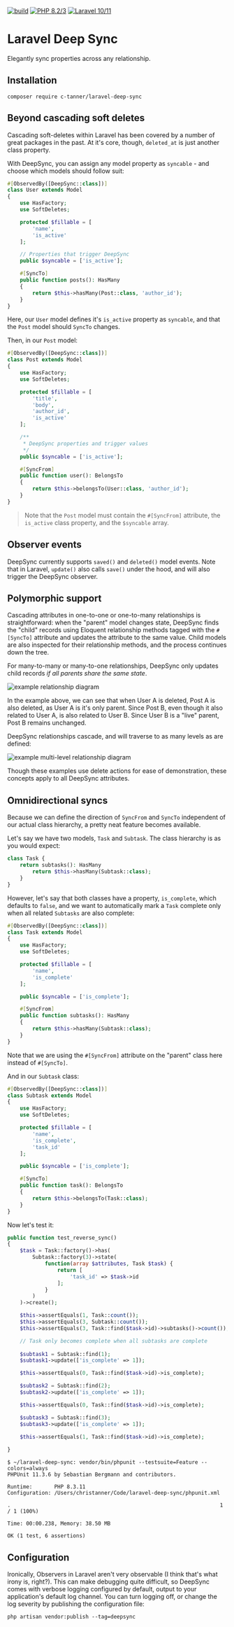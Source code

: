 [![build](https://github.com/c-tanner/laravel-deep-sync/actions/workflows/build.yml/badge.svg)](https://github.com/c-tanner/laravel-deep-sync/actions/workflows/build.yml) 
[![PHP 8.2/3](https://github.com/c-tanner/laravel-deep-sync/actions/workflows/php-compatibility.yml/badge.svg)](https://github.com/c-tanner/laravel-deep-sync/actions/workflows/php-compatibility.yml) 
[![Laravel 10/11](https://github.com/c-tanner/laravel-deep-sync/actions/workflows/laravel-compatibility.yml/badge.svg)](https://github.com/c-tanner/laravel-deep-sync/actions/workflows/laravel-compatibility.yml)

# Laravel Deep Sync

Elegantly sync properties across any relationship.

## Installation

`composer require c-tanner/laravel-deep-sync`

## Beyond cascading soft deletes

Cascading soft-deletes within Laravel has been covered by a number of great packages in the past. At it's core, though, `deleted_at` is just another class property. 

With DeepSync, you can assign any model property as `syncable` - and choose which models should follow suit:

```php
#[ObservedBy([DeepSync::class])]
class User extends Model
{
    use HasFactory;
    use SoftDeletes;

    protected $fillable = [
        'name',
        'is_active'
    ];

    // Properties that trigger DeepSync
    public $syncable = ['is_active'];

    #[SyncTo]
    public function posts(): HasMany
    {
        return $this->hasMany(Post::class, 'author_id');
    }
}
```

Here, our `User` model defines it's `is_active` property as `syncable`, and that the `Post` model should `SyncTo` changes.

Then, in our `Post` model:

```php
#[ObservedBy([DeepSync::class])]
class Post extends Model
{
    use HasFactory;
    use SoftDeletes;

    protected $fillable = [
        'title',
        'body',
        'author_id',
        'is_active'
    ];

    /**
     * DeepSync properties and trigger values
     */
    public $syncable = ['is_active'];

    #[SyncFrom]
    public function user(): BelongsTo
    {
        return $this->belongsTo(User::class, 'author_id');
    }
}
```

> Note that the `Post` model must contain the `#[SyncFrom]` attribute, the `is_active` class property, and the `$syncable` array.

## Observer events

DeepSync currently supports `saved()` and `deleted()` model events. Note that in Laravel, `update()` also calls `save()` under the hood, and will also trigger the DeepSync observer.

## Polymorphic support

Cascading attributes in one-to-one or one-to-many relationships is straightforward: when the "parent" model changes state, DeepSync finds the "child" records using Eloquent relationship methods tagged with the `#[SyncTo]` attribute and updates the attribute to the same value. Child models are also inspected for their relationship methods, and the process continues down the tree.

For many-to-many or many-to-one relationships, DeepSync only updates child records _if all parents share the same state_.

![example relationship diagram](https://github.com/c-tanner/laravel-deep-sync/blob/main/doc/relationship-example-1.png)

In the example above, we can see that when User A is deleted, Post A is also deleted, as User A is it's only parent. Since Post B, even though it also related to User A, is also related to User B. Since User B is a "live" parent, Post B remains unchanged.

DeepSync relationships cascade, and will traverse to as many levels as are defined:

![example multi-level relationship diagram](https://github.com/c-tanner/laravel-deep-sync/blob/main/doc/relationship-example-2.png)

Though these examples use delete actions for ease of demonstration, these concepts apply to all DeepSync attributes.

## Omnidirectional syncs

Because we can define the direction of `SyncFrom` and `SyncTo` independent of our actual class hierarchy, a pretty neat feature becomes available.

Let's say we have two models, `Task` and `Subtask`. The class hierarchy is as you would expect:

```php
class Task {
    return subtasks(): HasMany
        return $this->hasMany(Subtask::class);
    }
}
```

However, let's say that both classes have a property, `is_complete`, which defaults to `false`, and we want to automatically mark a `Task` complete only when all related `Subtasks` are also complete:

```php
#[ObservedBy([DeepSync::class])]
class Task extends Model
{
    use HasFactory;
    use SoftDeletes;

    protected $fillable = [
        'name',
        'is_complete'
    ];

    public $syncable = ['is_complete'];

    #[SyncFrom]
    public function subtasks(): HasMany
    {
        return $this->hasMany(Subtask::class);
    }
}
```

Note that we are using the `#[SyncFrom]` attribute on the "parent" class here instead of `#[SyncTo]`.

And in our `Subtask` class:

```php
#[ObservedBy([DeepSync::class])]
class Subtask extends Model
{
    use HasFactory;
    use SoftDeletes;

    protected $fillable = [
        'name',
        'is_complete',
        'task_id'
    ];

    public $syncable = ['is_complete'];

    #[SyncTo]
    public function task(): BelongsTo
    {
        return $this->belongsTo(Task::class);
    }
}
```

Now let's test it:

```php
public function test_reverse_sync()
{
    $task = Task::factory()->has(
        Subtask::factory(3)->state(
            function(array $attributes, Task $task) {
                return [
                    'task_id' => $task->id
                ];
            }
        )
    )->create();

    $this->assertEquals(1, Task::count());
    $this->assertEquals(3, Subtask::count());
    $this->assertEquals(3, Task::find($task->id)->subtasks()->count());

    // Task only becomes complete when all subtasks are complete
    
    $subtask1 = Subtask::find(1);
    $subtask1->update(['is_complete' => 1]);

    $this->assertEquals(0, Task::find($task->id)->is_complete);

    $subtask2 = Subtask::find(2);
    $subtask2->update(['is_complete' => 1]);

    $this->assertEquals(0, Task::find($task->id)->is_complete);

    $subtask3 = Subtask::find(3);
    $subtask3->update(['is_complete' => 1]);

    $this->assertEquals(1, Task::find($task->id)->is_complete);
    
}
```

```
$ ~/laravel-deep-sync: vendor/bin/phpunit --testsuite=Feature --colors=always         
PHPUnit 11.3.6 by Sebastian Bergmann and contributors.

Runtime:       PHP 8.3.11
Configuration: /Users/christanner/Code/laravel-deep-sync/phpunit.xml

.                                                                   1 / 1 (100%)

Time: 00:00.238, Memory: 38.50 MB

OK (1 test, 6 assertions)
```

## Configuration

Ironically, Observers in Laravel aren't very observable (I think that's what irony is, right?). This can make debugging quite difficult, so DeepSync comes with verbose logging configured by default, output to your application's default log channel. You can turn logging off, or change the log severity by publishing the configuration file:

`php artisan vendor:publish --tag=deepsync`
